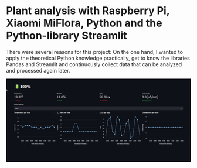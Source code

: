 # Plant analysis with Raspberry Pi, Xiaomi MiFlora, Python and the Python-library Streamlit

There were several reasons for this project: On the one hand, I wanted to apply the theoretical Python knowledge practically,
get to know the libraries Pandas and Streamlit and continuously collect data that can be analyzed and processed again later.

![Landing Page](./images/streamlit_landingpage.jpg)
